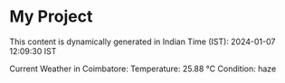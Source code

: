 # My Project

This content is dynamically generated in Indian Time (IST): 2024-01-07 12:09:30 IST


Current Weather in Coimbatore:
Temperature: 25.88 °C
Condition: haze
